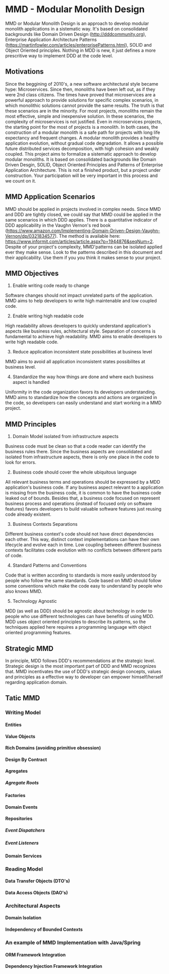 # MMD - Modular Monolith Design

MMD or Modular Monolith Design is an approach to develop modular monolith applications in a sistematic way. It's based on consolidated backgrounds like Domain Driven Design (http://dddcommunity.org), Enterprise Application Architecture Patterns (https://martinfowler.com/articles/enterprisePatterns.html), SOLID and Object Oriented principles. Nothing in MDD is new, it just defines a more prescritive way to implement DDD at the code level.

## Motivations

Since the beggining of 2010's, a new software architectural style became hype: Microservices. Since then, monoliths have been left out, as if they were 2nd class citizens. The times have proved that microservices are a powerful approach to provide solutions for specific complex scenarios, in which monolithic solutions cannot provide the same results. The truth is that these scenarios are in the minority. For most projects, monoliths remain the most effective, simple and inexpensive solution. In these scenarios, the complexity of microservices is not justified. Even in microservices projects, the starting point for the most of projects is a monolith. In both cases, the construction of a modular monolith is a safe path for projects with long life expectancy and frequent changes. A modular monolith provides a healthy application evolution, without gradual code degradation. It allows a possible future distributed services decomposition, with high cohesion and weakly coupled. This project aims to formalize a sistematic approach to develop modular monoliths. It is based on consolidated backgrounds like Domain Driven Desgin, SOLID, Object Oriented Principles and Patterns of Enterprise Application Architecture. This is not a finished product, but a project under construction. Your participation will be very important in this process and we count on it.

## MMD Application Scenarios

MMD should be applied in projects involved in complex needs. Since MMD and DDD are tightly closed, we could say that MMD could be applied in the same scenarios in which DDD applies. There is a quantitative indicator of DDD applicability in the Vaughn Vernon's red book (https://www.amazon.com/Implementing-Domain-Driven-Design-Vaughn-Vernon/dp/0321834577). The method is available here: https://www.informit.com/articles/article.aspx?p=1944876&seqNum=2. Despite of your project's complexity, MMD'patterns can be isolated applied ever they make sense. Look to the patterns described in this document and their applicability. Use them if you you think it makes sense to your project.
 
## MMD Objectives

1. Enable writing code ready to change

Software changes should not impact unrelated parts of the application. MMD aims to help developers to write high maintenable and low coupled code.

2. Enable writing high readable code

High readability allows developers to quickly understand application's aspects like business rules, achitectural style. Separation of concerns is fundamental to achieve high readability. MMD aims to enable developers to write high readable code.

3. Reduce application inconsistent state possibilities at business level

MMD aims to avoid all application inconsistent states possibilites at business level. 

4. Standardize the way how things are done and where each business aspect is handled

Uniformity in the code organization favors its developers understanding. MMD aims to standardize how the concepts and actions are organized in the code, so developers can easily understand and start working in a MMD project.

## MMD Principles

1. Domain Model isolated from infrastructure aspects

Business code must be clean so that a code reader can identify the business rules there. Since the business aspects are consolidated and isolated from infrastructure aspects, there is only one place in the code to look for errors.

2. Business code should cover the whole ubiquitous language

All relevant business terms and operations should be expressed by a MDD application's business code. If any business aspect relevant to a application is missing from the business code, it is common to have the business code leaked out of bounds. Besides that, a business code focused on represent business process and operations (instead of focused only on software features) favors developers to build valuable software features just reusing code already existent.

3. Business Contexts Separations

Different business context's code should not have direct dependencies each other. This way, distinct context implementations can have their own lifecycle and evolve each in time. Low coupling between different business contexts facilitates code evolution with no conflicts between different parts of code.

4. Standard Patterns and Conventions

Code that is written according to standards is more easily understood by people who follow the same standards. Code based on MMD should follow some conventions which make the code easy to understand by people who also knows MMD.

5. Technology Agnostic

MDD (as well as DDD) should be agnostic about technology in order to people who use different technologies can have benefits of using MDD. MDD uses object oriented principles to describe its patterns, so the techniques applied here requires a programming language with object oriented programming features.

## Strategic MMD

In principle, MDD follows DDD's recommendations at the strategic level. Strategic design is the most important part of DDD and MMD recognizes that. MMD incentivates the use of DDD's strategic design concepts, values and principles as a effective way to developer can empower himself/herself regarding application domain.

## Tatic MMD

### Writing Model

#### Entities

#### Value Objects

#### Rich Domains (avoiding primitive obsession)

#### Design By Contract

#### Agregates

##### Agregate Roots

#### Factories 

#### Domain Events

#### Repositories

##### Event Dispatchers

##### Event Listeners

#### Domain Services

### Reading Model

#### Data Transfer Objects (DTO's)

#### Data Access Objects (DAO's)

### Architectural Aspects

#### Domain Isolation

#### Independency of Bounded Contexts

### An example of MMD Implementation with Java/Spring

#### ORM Framework Integration

#### Dependency Injection Framework Integration

